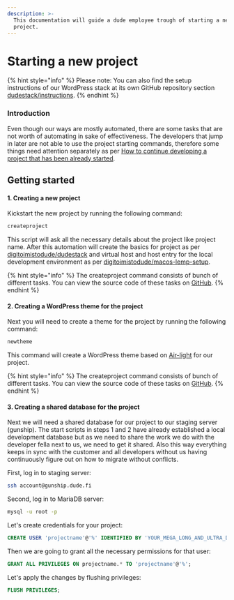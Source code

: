 ```yaml
---
description: >-
  This documentation will guide a dude employee trough of starting a new
  project.
---
```


# Starting a new project

{% hint style="info" %}
Please note: You can also find the setup instructions of our WordPress stack at its own GitHub repository section [dudestack/instructions](https://github.com/digitoimistodude/dudestack-instructions).
{% endhint %}

### Introduction

Even though our ways are mostly automated, there are some tasks that are not worth of automating in sake of effectiveness. The developers that jump in later are not able to use the project starting commands, therefore some things need attention separately as per [How to continue developing a project that has been already started](https://handbook.dude.fi/wordpress-kehitys/projektin-aloitus#:\~:text=Projektin%20aloitus-,My%C3%B6hemmin%20projektiin%20mukaan%20tulevat,-Hand%20off%20suunnittelijalta).

## Getting started

#### 1. Creating a new project

Kickstart the new project by running the following command:

```bash
createproject
```

This script will ask all the necessary details about the project like project name. After this automation will create the basics for project as per [digitoimistodude/dudestack](https://github.com/digitoimistodude/dudestack) and virtual host and host entry for the local development environment as per [digitoimistodude/macos-lemp-setup](https://github.com/digitoimistodude/macos-lemp-setup).

{% hint style="info" %}
The createproject command consists of bunch of different tasks. You can view the source code of these tasks on [GitHub](https://github.com/digitoimistodude/dudestack/tree/master/bin).
{% endhint %}

#### 2. Creating a WordPress theme for the project

Next you will need to create a theme for the project by running the following command:

```bash
newtheme
```

This command will create a WordPress theme based on [Air-light](https://app.gitbook.com/o/PedExJWZmbCiZe4gDwKC/s/3wjKHwxi1Rn1DobDRUuf/) for our project.

{% hint style="info" %}
The createproject command consists of bunch of different tasks. You can view the source code of these tasks on [GitHub](https://github.com/digitoimistodude/air-light/tree/master/bin).
{% endhint %}

#### 3. Creating a shared database for the project

Next we will need a shared database for our project to our staging server (gunship). The start scripts in steps 1 and 2 have already established a local development database but as we need to share the work we do with the developer fella next to us, we need to get it shared. Also this way everything keeps in sync with the customer and all developers without us having continuously figure out on how to migrate without conflicts.

First, log in to staging server:

```bash
ssh account@gunship.dude.fi
```

Second, log in to MariaDB server:

```bash
mysql -u root -p
```

Let's create credentials for your project:

```sql
CREATE USER 'projectname'@'%' IDENTIFIED BY 'YOUR_MEGA_LONG_AND_ULTRA_DIFFICULT_PASSWORD_GENERATED_IN_1PASSWORD';
```

Then we are going to grant all the necessary permissions for that user:

```sql
GRANT ALL PRIVILEGES ON projectname.* TO 'projectname'@'%';
```

Let's apply the changes by flushing privileges:

```sql
FLUSH PRIVILEGES;
```
